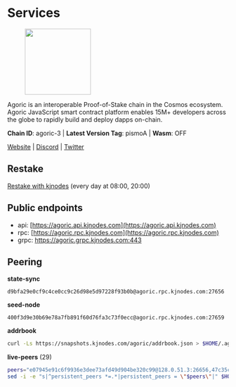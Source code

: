 # Services

<figure><img src="https://raw.githubusercontent.com/kj89/testnet_manuals/main/pingpub/logos/agoric.png" width="150" alt=""><figcaption></figcaption></figure>

Agoric is an interoperable Proof-of-Stake chain in the Cosmos ecosystem.  Agoric JavaScript smart contract platform enables 15M+ developers across the  globe to rapidly build and deploy dapps on-chain.

**Chain ID**: agoric-3 | **Latest Version Tag**: pismoA | **Wasm**: OFF

[Website](https://agoric.com) | [Discord](https://discord.com/invite/qDW8DRes4s) | [Twitter](https://twitter.com/agoric)

## Restake

[Restake with kjnodes](https://restake.app/agoric/agoricvaloper1ku5sm2twlsywdrp4wz3kfwgyrtqtp0lpr3nvk8) (every day at 08:00, 20:00)
## Public endpoints

* api: [https://agoric.api.kjnodes.com](https://agoric.api.kjnodes.com)
* rpc: [https://agoric.rpc.kjnodes.com](https://agoric.rpc.kjnodes.com)
* grpc: https://agoric.grpc.kjnodes.com:443

## Peering

**state-sync**

```text
d9bfa29e0cf9c4ce0cc9c26d98e5d97228f93b0b@agoric.rpc.kjnodes.com:27656
```

**seed-node**

```text
400f3d9e30b69e78a7fb891f60d76fa3c73f0ecc@agoric.rpc.kjnodes.com:27659
```

**addrbook**
```bash
curl -Ls https://snapshots.kjnodes.com/agoric/addrbook.json > $HOME/.agoric/config/addrbook.json
```

**live-peers** (29)
```bash
peers="e07945e91c6f9936e3dee73afd49d904be320c99@128.0.51.3:26656,47c35c8137ad2098e0b2a79077fea93a530034d8@185.144.83.130:26656,a70c51115e32312ded2ed3ae82a8a06657422753@35.215.32.174:26656,a38a30c1dd31f63be2befd40b82964b215c3c288@165.22.251.28:26656,d9bfa29e0cf9c4ce0cc9c26d98e5d97228f93b0b@65.109.88.38:27656,711f6f36a6ec3924b6d721de6adce604092e59f2@116.202.226.169:26656,8c30ee29afc4b77cf98222edcc3fe823cf1e8306@195.201.106.244:26656,0464c8dded70d01f5ab50a8d6047a6b27ddf2ccd@84.244.95.232:26656,6b0538dbee953a1c50c28312907fe497625a93d0@46.166.143.91:26656,63bd6649f80362ce513027d99ef32c826fdbd259@45.9.62.136:26656,0837c0dac0bb15e79e64207bb0fa5a9a6fa42ad4@178.62.116.62:26656,4eea1e0a22d8d2ade108fc5f8e07d6d6e711e909@65.108.10.138:26656,c6475a8ccd715e297d21d17c5e391d5730393a78@18.214.40.80:26656,059f6ccc82a5bdd61e9089914368d0aade14fac0@159.89.101.239:26060,ca4c3b9d0cf78d934a3b972c328db2e4a9a66c42@64.32.40.134:26656,af77fd96cb62c6011272ee67390e540504b47fd9@51.222.42.205:26656,e759de7a872eff293ab1316a0745eb5fdd5614f3@88.217.142.187:26656,d56af8cb0716909f9b804e7dec8c1d34ae4eed16@65.108.142.81:26676,586df7471fb74a7e182d6a96b6c8b1a58b0ed7a9@18.142.177.75:26656,b6396f86d6d73a99e1957ea202840d6f48eb03c9@44.192.103.233:26656,23fd78b96fc7f17b47fc4a0d442b0ec53faebd88@157.90.91.20:12656,fb3c53630803da3947a54ac76bae6bd6e989a058@104.197.102.190:26656,9ed68bef54712b46713ac755ab7a6e7ad30694ef@192.99.44.79:14456,2aedd7163a8ee725507e461b13fb90c091ee1c42@128.0.51.32:26656,0e216cbbc65baedbb8732999f347255d5ac1debc@65.108.78.167:11656,f095bb53006ebddcbbf29c8df70dddcba6419e36@142.93.145.13:26656,05f967bf55fee6647e69bdfca69f064d7e4876c5@128.199.128.15:26060,e70955351f601ea5be9a9bf41032949a777f31b3@207.244.255.229:10003,1d4d7b77e79c2dad9e8586df4f30c7b550f5d49b@13.40.153.111:26656"
sed -i -e "s|^persistent_peers *=.*|persistent_peers = \"$peers\"|" $HOME/.agoric/config/config.toml
```
